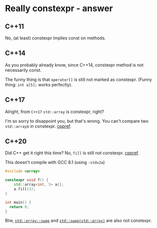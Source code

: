 # Really constexpr - answer

## C++11

No, (at least) constexpr implies const on methods.

## C++14

As you probably already know, since C++14, constexpr method is not necessarily const.

The funny thing is that `operator[]` is still not marked as constexpr. (Funny thing: `int a[5];` works perfectly).

## C++17

Alright, from `C++17` `std::array` is constexpr, right?

I'm so sorry to disappoint you, but that's wrong.
You can't compare two `std::array`s in constexpr. [cppref](https://en.cppreference.com/w/cpp/container/array/operator_cmp).

## C++20

Did C++ get it right this time?
No, `fill` is still not constexpr. [cppref](https://en.cppreference.com/w/cpp/container/array/fill).

This doesn't compile with GCC 8.1 (using `-std=2a`)

```c++
#include <array>

constexpr void f() {
    std::array<int, 5> a{};
    a.fill(3);
}

int main() {
  return 0;
}
```

Btw, [`std::array::swap`](https://en.cppreference.com/w/cpp/container/array/swap) and [`std::swap(std::array)`](https://en.cppreference.com/w/cpp/container/array/swap2) are also not constexpr.

